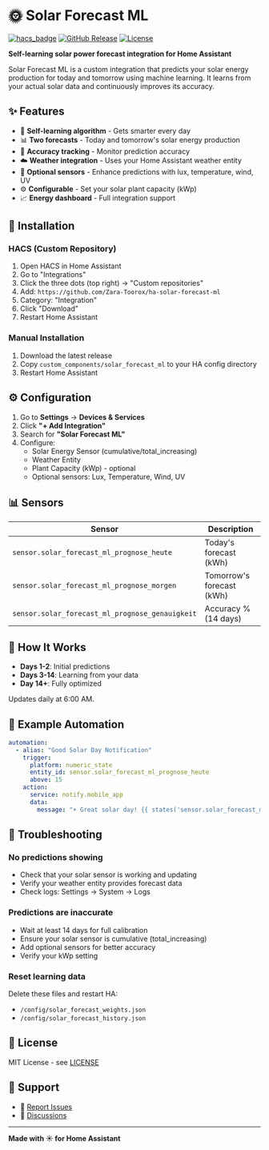 # 🌞 Solar Forecast ML

[![hacs_badge](https://img.shields.io/badge/HACS-Custom-orange.svg)](https://github.com/custom-components/hacs)
[![GitHub Release](https://img.shields.io/github/release/Zara-Toorox/ha-solar-forecast-ml.svg)](https://github.com/Zara-Toorox/ha-solar-forecast-ml/releases)
[![License](https://img.shields.io/github/license/Zara-Toorox/ha-solar-forecast-ml.svg)](LICENSE)

**Self-learning solar power forecast integration for Home Assistant**

Solar Forecast ML is a custom integration that predicts your solar energy production for today and tomorrow using machine learning. It learns from your actual solar data and continuously improves its accuracy.

## ✨ Features

- 🤖 **Self-learning algorithm** - Gets smarter every day
- 📊 **Two forecasts** - Today and tomorrow's solar energy production
- 🎯 **Accuracy tracking** - Monitor prediction accuracy
- ☁️ **Weather integration** - Uses your Home Assistant weather entity
- 🔌 **Optional sensors** - Enhance predictions with lux, temperature, wind, UV
- ⚙️ **Configurable** - Set your solar plant capacity (kWp)
- 📈 **Energy dashboard** - Full integration support

## 🚀 Installation

### HACS (Custom Repository)

1. Open HACS in Home Assistant
2. Go to "Integrations"
3. Click the three dots (top right) → "Custom repositories"
4. Add: `https://github.com/Zara-Toorox/ha-solar-forecast-ml`
5. Category: "Integration"
6. Click "Download"
7. Restart Home Assistant

### Manual Installation

1. Download the latest release
2. Copy `custom_components/solar_forecast_ml` to your HA config directory
3. Restart Home Assistant

## ⚙️ Configuration

1. Go to **Settings** → **Devices & Services**
2. Click **"+ Add Integration"**
3. Search for **"Solar Forecast ML"**
4. Configure:
   - Solar Energy Sensor (cumulative/total_increasing)
   - Weather Entity
   - Plant Capacity (kWp) - optional
   - Optional sensors: Lux, Temperature, Wind, UV

## 📊 Sensors

| Sensor | Description |
|--------|-------------|
| `sensor.solar_forecast_ml_prognose_heute` | Today's forecast (kWh) |
| `sensor.solar_forecast_ml_prognose_morgen` | Tomorrow's forecast (kWh) |
| `sensor.solar_forecast_ml_prognose_genauigkeit` | Accuracy % (14 days) |

## 🧠 How It Works

- **Days 1-2**: Initial predictions
- **Days 3-14**: Learning from your data
- **Day 14+**: Fully optimized

Updates daily at 6:00 AM.

## 📝 Example Automation

```yaml
automation:
  - alias: "Good Solar Day Notification"
    trigger:
      platform: numeric_state
      entity_id: sensor.solar_forecast_ml_prognose_heute
      above: 15
    action:
      service: notify.mobile_app
      data:
        message: "☀️ Great solar day! {{ states('sensor.solar_forecast_ml_prognose_heute') }} kWh expected"
```

## 🐛 Troubleshooting

### No predictions showing
- Check that your solar sensor is working and updating
- Verify your weather entity provides forecast data
- Check logs: Settings → System → Logs

### Predictions are inaccurate
- Wait at least 14 days for full calibration
- Ensure your solar sensor is cumulative (total_increasing)
- Add optional sensors for better accuracy
- Verify your kWp setting

### Reset learning data
Delete these files and restart HA:
- `/config/solar_forecast_weights.json`
- `/config/solar_forecast_history.json`

## 📄 License

MIT License - see [LICENSE](LICENSE)

## 🙏 Support

- 🐛 [Report Issues](https://github.com/Zara-Toorox/ha-solar-forecast-ml/issues)
- 💬 [Discussions](https://github.com/Zara-Toorox/ha-solar-forecast-ml/discussions)

---

**Made with ☀️ for Home Assistant**
